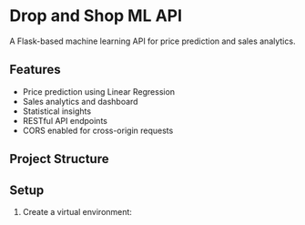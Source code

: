# Drop and Shop ML API

A Flask-based machine learning API for price prediction and sales analytics.

## Features

- Price prediction using Linear Regression
- Sales analytics and dashboard
- Statistical insights
- RESTful API endpoints
- CORS enabled for cross-origin requests

## Project Structure

## Setup

1. Create a virtual environment:
```